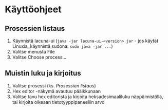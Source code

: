 # Käyttöohjeet

## Prosessien listaus

1. Käynnistä lacuna-ui (`java -jar lacuna-ui-<version>.jar` - jos käytät Linuxia, käynnistä sudona: `sudo java -jar ...`)
2. Valitse menusta File
3. Valitse Choose process...

## Muistin luku ja kirjoitus

1. Valitse prosessi (ks. _Prosessien listaus_)
2. Hex editor -näkymä avautuu pääikkunaan
3. Valitse tavu hex editorista ja kirjoita heksadesimaaliluku näppäimistöllä, tai kirjoita oikeaan tietotyyppipaneeliin arvo

